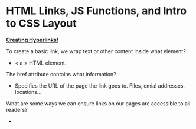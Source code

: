 <h1>HTML Links, JS Functions, and Intro to CSS Layout</h1>

[**Creating Hyperlinks!**](https://developer.mozilla.org/en-US/docs/Learn/HTML/Introduction_to_HTML/Creating_hyperlinks)

To create a basic link, we wrap text or other content inside what element?

- < a  >  HTML element. 

The href attribute contains what information?

- Specifies the URL of the page the link goes to. Files, emial addresses, locations...

What are some ways we can ensure links on our pages are accessible to all readers?

- 
